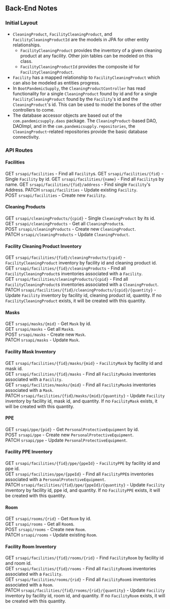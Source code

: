 ## Back-End Notes

### Initial Layout
- `CleaningProduct`, `FacilityCleaningProduct`, and `FacilityCleaningProductId` are the models in JPA for other entity relationships.
  - `FacilityCleaningProduct` provides the inventory of a given cleaning product at any facility. Other join tables can be modeled on this class.
  - `FacilityCleaningProductId` provides the composite id for `FacilityCleaningProduct`.
- `Facility` has a mapped relationship to `FacilityCleaningProduct` which can also be modeled as entities progress.
- In `BootPandemicSupply`, the `CleaningProductController` has read functionality for a single `CleaningProduct` found by id and for a single `FacilityCleaningProduct` found by the `Facility`'s id and the `CleaningProduct`'s id. This can be used to model the bones of the other controllers to come.
- The database accessor objects are based out of the `com.pandemicsupply.daos` package. The `CleaningProduct`-based DAO, DAOImpl, and in the `com.pandemicsupply.repositories`, the `CleaningProduct`-related repositories provide the basic database connectivity.


### API Routes

#### Facilities
GET `srsapi/facilities` - Find all `Facility`s.
GET `srsapi/facilities/{fid}` - Single `Facility` by id.
GET `srsapi/facilities/{name}` - Find all `Facility`s by name.
GET `srsapi/facilities/{fid}/address` - Find single `Facility`'s Address.
PATCH `srsapi/facilities` - Update existing `Facility`.  
POST `srsapi/facilities` - Create new `Facility`.  

#### Cleaning Products
GET `srsapi/cleaningProducts/{cpid}` - Single `CleaningProduct` by its id.  
GET `srsapi/cleaningProducts` - Get all `CleaningProduct`s.   
POST `srsapi/cleaningProducts` - Create new `CleaningProduct`.  
PATCH `srsapi/cleaningProducts` - Update `CleaningProduct`.  

#### Facility Cleaning Product Inventory  
GET `srsapi/facilities/{fid}/cleaningProducts/{cpid}` - `FacilityCleaningProduct` inventory by facility id and cleaning product id.    
GET `srsapi/facilities/{fid}/cleaningProducts` - Find all `FacilityCleaningProduct`s inventories associated with a `Facility`.    
GET `srsapi/facilities/cleaningProducts/{cpid}` - Find all `FacilityCleaningProduct`s inventories associated with a `CleaningProduct`.    
PATCH `srsapi/facilities/{fid}/cleaningProducts/{cpid}/{quantity}` - Update `Facility` inventory by facility id, cleaning product id, quantity. If no `FacilityCleaningProduct` exists, it will be created with this quantity.


#### Masks
GET `srsapi/masks/{mid}` - Get `Mask` by id.  
GET `srsapi/masks` - Get all `Mask`s.  
POST `srsapi/masks` - Create new `Mask`.  
PATCH `srsapi/masks` - Update `Mask`.  

#### Facility Mask Inventory  
GET `srsapi/facilities/{fid}/masks/{mid}` - `FacilityMask` by facility id and mask id.   
GET `srsapi/facilities/{fid}/masks` - Find all `FacilityMask`s inventories associated with a `Facility`.      
GET `srsapi/facilities/masks/{mid}` - Find all `FacilityMask`s inventories associated with a `Mask`.    
PATCH `srsapi/facilities/{fid}/masks/{mid}/{quantity}` - Update `Facility` inventory by facility id, mask id, and quantity. If no `FacilityMask` exists, it will be created with this quantity.

#### PPE  
GET `srsapi/ppe/{pid}` - Get `PersonalProtectiveEquipment` by id.  
POST `srsapi/ppe` - Create new `PersonalProtectiveEquipment`.  
PATCH `srsapi/ppe` - Update `PersonalProtectiveEquipment`.   

#### Facility PPE Inventory  
GET `srsapi/facilities/{fid}/ppe/{ppeId}` - `FacilityPPE` by facility id and ppe id.    
GET `srsapi/facilities/ppe/{ppeId}` - Find all `FacilityPPE`s inventories associated with a `PersonalProtectiveEquipment`.    
PATCH `srsapi/facilities/{fid}/ppe/{ppeId}/{quantity}` - Update `Facility` inventory by facility id, ppe id, and quantity. If no `FacilityPPE` exists, it will be created with this quantity.  

#### Room  
GET `srsapi/rooms/{rid}` - Get `Room` by id.  
GET `srsapi/rooms` - Get all `Room`s.  
POST `srsapi/rooms` - Create new `Room`.  
PATCH `srsapi/rooms` - Update existing `Room`.   

#### Facility Room Inventory  
GET `srsapi/facilities/{fid}/rooms/{rid}` - Find `FacilityRoom` by facility id and room id.    
GET `srsapi/facilities/{fid}/rooms` - Find all `FacilityRoom`s inventories associated with a `Facility`.    
GET `srsapi/facilities/rooms/{rid}` - Find all `FacilityRoom`s inventories associated with a `Room`.    
PATCH `srsapi/facilities/{fid}/rooms/{rid}/{quantity}` - Update `Facility` inventory by facility id, room id, and quantity. If no `FacilityRoom` exists, it will be created with this quantity.

#### 

